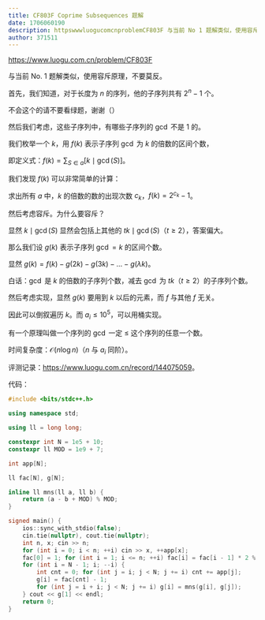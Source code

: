 ```yaml
---
title: CF803F Coprime Subsequences 题解
date: 1706060190
description: httpswwwluogucomcnproblemCF803F 与当前 No 1 题解类似，使用容斥原理，不要莫反。 首先，我们知道，对于长度为 n 的序列，他的子序列共有 2n1 个。 不会这个的请不要看绿题，谢谢
author: 371511
---
```


<https://www.luogu.com.cn/problem/CF803F>

与当前 No. 1 题解类似，使用容斥原理，不要莫反。

首先，我们知道，对于长度为 $n$ 的序列，他的子序列共有 $2^n-1$ 个。

不会这个的请不要看绿题，谢谢（）

然后我们考虑，这些子序列中，有哪些子序列的 $\gcd$ 不是 $1$ 的。

我们枚举一个 $k$，用 $f(k)$ 表示子序列 $\gcd$ 为 $k$ 的倍数的区间个数，

即定义式：$f(k)  = \sum_{S \in a}[k \mid \gcd(S)]$。

我们发现 $f(k)$ 可以非常简单的计算：

求出所有 $a$ 中，$k$ 的倍数的数的出现次数 $c_k$，$f(k)=2^{c_k}-1$。

然后考虑容斥。为什么要容斥？

显然 $k \mid \gcd(S)$ 显然会包括上其他的 $tk \mid \gcd(S)$（$t\ge2$），答案偏大。

那么我们设 $g(k)$ 表示子序列 $\gcd=k$ 的区间个数。

显然 $g(k)=f(k)-g(2k)-g(3k)-\dots-g(\lambda k)$。

白话：$\gcd$ 是 $k$ 的倍数的子序列个数，减去 $\gcd$ 为 $tk$（$t\ge2$）的子序列个数。

然后考虑实现，显然 $g(k)$ 要用到 $k$ 以后的元素，而 $f$ 与其他 $f$ 无关。

因此可以倒叙遍历 $k$。而 $a_i \le 10^5$，可以用桶实现。

有一个原理叫做一个序列的 $\gcd$ 一定 $\le$ 这个序列的任意一个数。

时间复杂度：$\mathcal{O}(n \log n)$（$n$ 与 $a_i$ 同阶）。

评测记录：<https://www.luogu.com.cn/record/144075059>。

代码：

```cpp
#include <bits/stdc++.h>

using namespace std;

using ll = long long;

constexpr int N = 1e5 + 10;
constexpr ll MOD = 1e9 + 7;

int app[N];

ll fac[N], g[N];

inline ll mns(ll a, ll b) {
	return (a - b + MOD) % MOD;
}

signed main() {
	ios::sync_with_stdio(false);
	cin.tie(nullptr), cout.tie(nullptr);
	int n, x; cin >> n;
	for (int i = 0; i < n; ++i) cin >> x, ++app[x];
	fac[0] = 1; for (int i = 1; i <= n; ++i) fac[i] = fac[i - 1] * 2 % MOD;
	for (int i = N - 1; i; --i) {
		int cnt = 0; for (int j = i; j < N; j += i) cnt += app[j];
		g[i] = fac[cnt] - 1;
		for (int j = i + i; j < N; j += i) g[i] = mns(g[i], g[j]);
	} cout << g[1] << endl;
	return 0;
}
```

